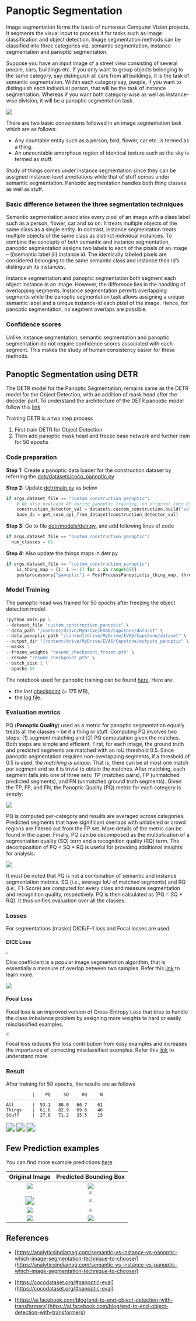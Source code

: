 # Panoptic Segmentation

Image segmentation forms the basis of numerous Computer Vision projects. It segments the visual input to process it for tasks such as image classification and object detection. Image segmentation methods can be classified into three categories viz. semantic segmentation, instance segmentation and panoptic segmentation. 

Suppose you have an input image of a street view consisting of several people, cars, buildings etc. If you only want to group objects belonging to the same category, say distinguish all cars from all buildings, it is the task of semantic segmentation. Within each category say, people, if you want to distinguish each individual person, that will be the task of instance segmentation. Whereas if you want both category-wise as well as instance-wise division, it will be a panoptic segmentation task.

![](../Images/segmentation_example.png)

There are two basic conventions followed in an image segmentation task which are as follows:

-   Any countable entity such as a person, bird, flower, car etc. is termed as a thing. 
-   An uncountable amorphous region of identical texture such as the sky is termed as stuff.

Study of things comes under instance segmentation since they can be assigned instance-level annotations while that of stuff comes under semantic segmentation. Panoptic segmentation handles both thing classes as well as stuff.

### **Basic difference between the three segmentation techniques**

Semantic segmentation associates every pixel of an image with a class label such as a person, flower, car and so on. It treats multiple objects of the same class as a single entity. In contrast, instance segmentation treats multiple objects of the same class as distinct individual instances. To combine the concepts of both semantic and instance segmentation, panoptic segmentation assigns two labels to each of the pixels of an image – (i)semantic label (ii) instance id. The identically labeled pixels are considered belonging to the same semantic class and instance their id’s distinguish its instances. 

Instance segmentation and panoptic segmentation both segment each object instance in an image. However, the difference lies in the handling of overlapping segments. Instance segmentation permits overlapping segments while the panoptic segmentation task allows assigning a unique semantic label and a unique instance-id each pixel of the image. Hence, for panoptic segmentation, no segment overlaps are possible.

### Confidence scores

Unlike instance segmentation, semantic segmentation and panoptic segmentation do not require confidence scores associated with each segment. This makes the study of human consistency easier for these methods.



## Panoptic Segmentation using DETR

The DETR model for the Panoptic Segmentation, remains same as the DETR  model for the Object Detection, with an addition of mask head after the  decoder part. To understand the architecture of the DETR panoptic model follow this [link](../Part1/README.md)

Training DETR is a two step process

1. First train DETR for Object Detection
2. Then add panoptic mask head and freeze base network and further train for 50 epochs

### Code preparation

**Step 1:** Create a panoptic data loader for the construction dataset by referring the [detr/datasets/coco_panoptic.py](https://github.com/facebookresearch/detr/blob/main/datasets/coco_panoptic.py)

**Step 2:** Update [detr/main.py](https://github.com/facebookresearch/detr/blob/main/main.py) as below

```python
if args.dataset_file == "custom_construction_panoptic":
    # We also evaluate AP during panoptic training, on original coco DS
    construction_detector_val = datasets.custom_construction.build("val", args)
    base_ds = get_coco_api_from_dataset(construction_detector_val)
```

**Step 3:** Go to file [detr/models/detr.py](https://github.com/facebookresearch/detr/blob/main/models/detr.py), and add following lines of code

```python
if args.dataset_file == "custom_construction_panoptic":
  num_classes = 65  
```

**Step 4:** Also update the things maps in detr.py

```python
if args.dataset_file == "custom_construction_panoptic":
    is_thing_map = {i: i >= 17 for i in range(65)}
    postprocessors["panoptic"] = PostProcessPanoptic(is_thing_map, threshold=0.85)
```

### Model Training

The panoptic head was trained for 50 epochs after freezing the object detection model. 

```python
!python main.py \
--dataset_file "custom_construction_panoptic" \
--data_path "/content/drive/MyDrive/EVA6/Capstone/dataset" \
--data_panoptic_path "/content/drive/MyDrive/EVA6/Capstone/dataset" \
--output_dir "/content/drive/MyDrive/EVA6/Capstone/outputs_panoptic" \
--masks \
--frozen_weights "resume_checkpoint_frozen.pth" \
--resume "resume_checkpoint.pth" \
--batch_size 1 \
--epochs 50
```

The notebook used for panoptic training can be found [here](./construction_panoptic_train_v1.ipynb). Here are:

- the last [checkpoint](https://drive.google.com/file/d/1awbTwO2X_cVz_l8Fzx9Zbn9COQC87tM4/view?usp=sharing) (~ 175 MB),
- the [log file](https://drive.google.com/file/d/13AeZ5hwO2cPDa4AjDKX95OWoeXKiqSj-/view?usp=sharing).

### Evaluation metrics

PQ (**Panoptic Quality**) used as a metric for panoptic segmentation equally treats all the classes – be it a thing or stuff. Computing PQ involves two steps: (1) segment matching and (2) PQ  computation given the matches. Both steps are simple and efficient.  First, for each image, the ground truth and predicted segments are  matched with an IoU threshold 0.5. Since panoptic segmentation requires  non-overlapping segments, if a threshold of 0.5 is used, *the matching is unique*. That is, there can be at most one  match per segment and so it is trivial to obtain the matches. After  matching, each segment falls into one of three sets: TP (matched pairs), FP (unmatched predicted segments), and FN (unmatched ground truth  segments). Given the TP, FP, and FN, the Panoptic Quality (PQ) metric  for each category is simply:

![](../Images/PQ.png)

PQ is computed per-category and results are averaged across categories.  Predicted segments that have significant overlaps with unlabeled or  crowd regions are filtered out from the FP set. More details of the  metric can be found in the paper. Finally, PQ can be decomposed as the  multiplication of a segmentation quality (SQ) term and a recognition  quality (RQ) term. The decomposition of PQ = SQ * RQ is useful for  providing additional insights for analysis:

![](../Images/PQ_SQ.png)

It must be noted that PQ is not a combination of semantic and instance segmentation metrics. SQ (i.e., average IoU of matched segments) and RQ (i.e., F1-Score) are computed for every class and measure segmentation and recognition quality, respectively. PQ is then calculated as (PQ = SQ * RQ). It thus unifies evaluation over all the classes.

### Losses

For segmentations (masks) DICE/F-1 loss and Focal losses are used.

#### **DICE Loss**

<img src="../Images/dice_loss.png" style="zoom: 33%;" />

Dice coefficient is a popular image segmentation algorithm, that is essentially a measure of overlap between two samples. Refer this [link](https://www.jeremyjordan.me/semantic-segmentation/) to learn more.

![](../Images/dice_loss_formula.png)

#### **Focal Loss** 

Focal loss is an improved version of Cross-Entropy Loss that tries to handle  the class imbalance problem by assigning more weights to hard or easily  misclassified examples. 

<img src="../Images/focal_loss.png" style="zoom:50%;" />

Focal loss reduces the loss contribution from easy examples and increases the importance of correcting misclassified examples. Refer this [link](https://amaarora.github.io/2020/06/29/FocalLoss.html)  to understand more.

### Result

After training for 50 epochs, the results are as follows

```
          |    PQ     SQ     RQ     N
--------------------------------------
All       |  53.1   80.0   60.7    61
Things    |  61.6   82.9   69.6    46
Stuff     |  27.0   71.2   33.5    15
```

<img src="../Images/panoptic_loss.png" style="zoom:150%;" />

<img src="../Images/panoptic_loss_bbox.png" style="zoom:150%;" />

<img src="../Images/panoptic_error.png" style="zoom:150%;" />



## Few Prediction examples

You can find more example predictions [here](../Predictions)

|                        Original Image                        |                    Predicted Bounding Box                    |
| :----------------------------------------------------------: | :----------------------------------------------------------: |
|   <img src="../Images/aac_blocks_1.jpg" style="zoom:;" />    | <img src="../Images/panoptic_aac_blocks.png" style="zoom:;" /> |
| <img src="../Images/distribution_transformer_1471.jpg" style="zoom: 12%;" /> | <img src="../Images/panoptic_distribution_transformer.png" style="zoom: 50%;" /> |
|  <img src="../Images/hoist_3637.jpg" style="zoom:150%;" />   | <img src="../Images/panoptic_hoist.png" style="zoom:50%;" /> |
|     <img src="../Images/sanitary_fixtures_6074.jpg"  />      | <img src="../Images/panoptic_sanitary_fixtures.png" style="zoom: 50%;" /> |
|        <img src="../Images/wheel_loader_9998.jpg"  />        | <img src="../Images/panoptic_wheel_loader.png" style="zoom:;" /> |



## References

- [https://analyticsindiamag.com/semantic-vs-instance-vs-panoptic-which-image-segmentation-technique-to-choose/](https://analyticsindiamag.com/semantic-vs-instance-vs-panoptic-which-image-segmentation-technique-to-choose/)

- [https://cocodataset.org/#panoptic-eval](https://cocodataset.org/#panoptic-eval)

- [https://ai.facebook.com/blog/end-to-end-object-detection-with-transformers](https://ai.facebook.com/blog/end-to-end-object-detection-with-transformers)

  



